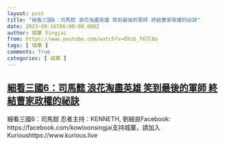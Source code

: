 ```yaml
---
layout: post
title: "細看三國6：司馬懿 浪花淘盡英雄 笑到最後的軍師 終結曹家政權的祕訣"
date: 2023-09-16T06:00:09.000Z
author: 城寨 Singjai
from: https://www.youtube.com/watch?v=OXsb_f67C8o
tags: [ 城寨 ]
comments: True
categories: [ 城寨 ]
---
```

<!--1694844009000-->
[細看三國6：司馬懿 浪花淘盡英雄 笑到最後的軍師 終結曹家政權的祕訣](https://www.youtube.com/watch?v=OXsb_f67C8o)
------

<div>
細看三國6：司馬懿 忍者主持：KENNETH, 劉細良Facebook: https://facebook.com/kowloonsingjai支持城寨，請加入Kurioushttps://www.kurious.live
</div>
